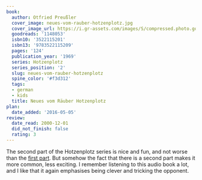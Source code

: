 ```yaml
---
book:
  author: Otfried Preußler
  cover_image: neues-vom-rauber-hotzenplotz.jpg
  cover_image_url: https://i.gr-assets.com/images/S/compressed.photo.goodreads.com/books/1421423300l/1148053._SX98_.jpg
  goodreads: '1148053'
  isbn10: '3522115201'
  isbn13: '9783522115209'
  pages: '124'
  publication_year: '1969'
  series: Hotzenplotz
  series_position: '2'
  slug: neues-vom-rauber-hotzenplotz
  spine_color: '#f3d312'
  tags:
  - german
  - kids
  title: Neues vom Räuber Hotzenplotz
plan:
  date_added: '2016-05-05'
review:
  date_read: 2000-12-01
  did_not_finish: false
  rating: 3
---
```


The second part of the Hotzenplotz series is nice and fun, and not worse than the [first
part](https://books.rixx.de/reviews/1999/der-rauber-hotzenplotz/). But somehow the fact that there is a second part
makes it more common, less exciting. I remember listening to this audio book a lot, and I like that it again emphasises
being clever and tricking the opponent.
